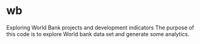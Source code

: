 # wb
Exploring World Bank projects and development indicators 
The purpose of this code is to explore World bank data set and generate some analytics.
